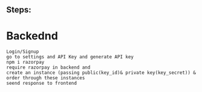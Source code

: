 ## Steps:
# Backednd
    Login/Signup
    go to settings and API Key and generate API key
    npm i razorpay
    require razorpay in backend and 
    create an instance (passing public(key_id)& private key(key_secret)) &
    order through these instances
    seend response to frontend

    